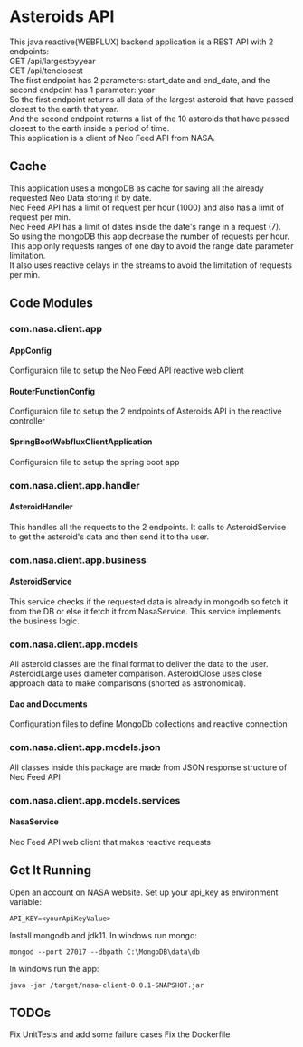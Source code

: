 # Asteroids API  
This java reactive(WEBFLUX) backend application is a REST API with 2 endpoints:  
GET /api/largestbyyear  
GET /api/tenclosest  
The first endpoint has 2 parameters: start_date and end_date, and the second endpoint has 1 parameter: year   
So the first endpoint returns all data of the largest asteroid that have passed closest to the earth that year.  
And the second endpoint returns a list of the 10 asteroids that have passed closest to the earth inside a period of time.  
This application is a client of Neo Feed API from NASA.  

## Cache
This application uses a mongoDB as cache for saving all the already requested Neo Data storing it by date.  
Neo Feed API has a limit of request per hour (1000) and also has a limit of request per min.  
Neo Feed API has a limit of dates inside the date's range in a request (7).  
So using the mongoDB this app decrease the number of requests per hour.  
This app only requests ranges of one day to avoid the range date parameter limitation.  
It also uses reactive delays in the streams to avoid the limitation of requests per min.  

## Code Modules
### com.nasa.client.app
#### AppConfig
Configuraion file to setup the Neo Feed API reactive web client
#### RouterFunctionConfig
Configuraion file to setup the 2 endpoints of Asteroids API in the reactive controller
#### SpringBootWebfluxClientApplication
Configuraion file to setup the spring boot app
### com.nasa.client.app.handler
#### AsteroidHandler
This handles all the requests to the 2 endpoints. It calls to AsteroidService to get the asteroid's data and then send it to the user.
### com.nasa.client.app.business
#### AsteroidService
This service checks if the requested data is already in mongodb so fetch it from the DB or else it fetch it from NasaService.
This service implements the business logic.
### com.nasa.client.app.models
All asteroid classes are the final format to deliver the data to the user.
AsteroidLarge uses diameter comparison.
AsteroidClose uses close approach data to make comparisons (shorted as astronomical).  
#### Dao and Documents
Configuration files to define MongoDb collections and reactive connection
### com.nasa.client.app.models.json
All classes inside this package are made from JSON response structure of Neo Feed API
### com.nasa.client.app.models.services
#### NasaService
Neo Feed API web client that makes reactive requests  
## Get It Running
Open an account on NASA website.
Set up your api_key as environment variable:
```Shell
API_KEY=<yourApiKeyValue>
```  
Install mongodb and jdk11.
In windows run mongo:
```Shell
mongod --port 27017 --dbpath C:\MongoDB\data\db
```  
In windows run the app:
```Shell
java -jar /target/nasa-client-0.0.1-SNAPSHOT.jar
```  

## TODOs  
Fix UnitTests and add some failure cases
Fix the Dockerfile  
